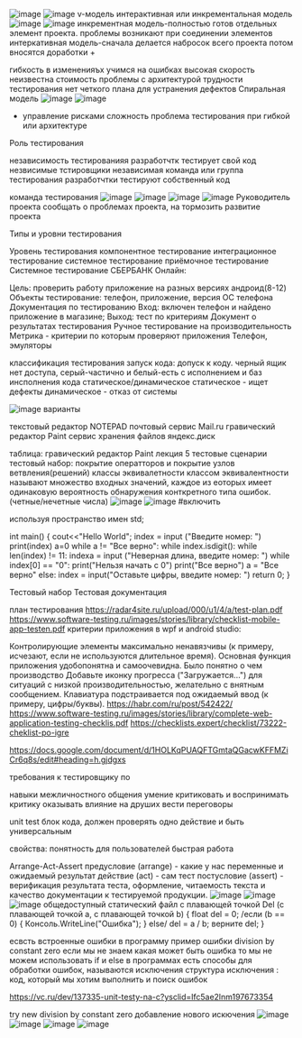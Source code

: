 ![image](https://user-images.githubusercontent.com/112688317/232414891-8504993a-a356-4b6b-b07e-1dfbe1716eb3.png)
![image](https://user-images.githubusercontent.com/112688317/232414992-4057aaa5-56de-4aaf-a572-4822af309a21.png)
v-модель интерактивная или инкрементальная модель
![image](https://user-images.githubusercontent.com/112688317/232415070-0a68736f-e0e3-44a5-95e8-8bcb74d70b4a.png)
![image](https://user-images.githubusercontent.com/112688317/232415090-4a2eacd1-7785-4e12-a3ae-69b8719e7057.png)
инкрементная модель-полностью готов отдельных элемент проекта. проблемы возникают при соединении элементов интеркативная модель-сначала делается набросок всего проекта потом вносятся доработки +

гибкость в измененияъх
учимся на ошибках
высокая скорость
неизвестна стоимость
проблемы с архитектурой трудности тестирования нет четкого плана для устранения дефектов
Спиральная модель
![image](https://user-images.githubusercontent.com/112688317/232415150-61b11918-e1d7-4162-8bf9-46524c086cd6.png)
![image](https://user-images.githubusercontent.com/112688317/232415180-3c53d81c-85ca-4111-a886-75800b294264.png)
+ управление рисками
сложность проблема тестирования при гибкой или архитектуре

Роль тестирования

независимость тестированияя разработчтк тестирует свой код незвисимые тстировщики независимая команда или группа тестирования разработчтки тестируют собственный код

команда тестирования
![image](https://user-images.githubusercontent.com/112688317/232415288-09cb2d5a-b003-46b2-9736-ff7964dcfe4f.png)
![image](https://user-images.githubusercontent.com/112688317/232415318-c8ad0938-33ec-461e-bc9c-f2f6435e900a.png)
![image](https://user-images.githubusercontent.com/112688317/232415366-763e898f-8426-42c4-83dc-4d3787179998.png)
![image](https://user-images.githubusercontent.com/112688317/232415401-2b592e38-fb72-4924-a788-be4d7b87d6af.png)
Руководитель проекта сообщать о проблемах проекта, на тормозить развитие проекта

Типы и уровни тестирования

Уровень тестирования
компонентное тестирование
интеграционное тестирование
системное тестирование
приёмочное тестирование
Системное тестирование СБЕРБАНК Онлайн:

Цель: проверить работу приложение на разных версиях андроид(8-12)
Объекты тестирование: телефон, приложение, версия ОС телефона
Документация по тестированию
Вход: включен телефон и найдено приложение в магазине; Выход: тест по критериям
Документ о результатах тестирования
Ручное тестирование на производительность
Метрика - критерии по которым проверяют приложения
Телефон, эмуляторы



классификация тестирования
запуск кода: допуск к коду. 
черный ящик нет доступа, серый-частично и белый-есть
с исполнением и баз инсполнения кода
статическое/динамическое
статическое - ищет дефекты
динамическое - отказ от системы


![image](https://user-images.githubusercontent.com/112687883/215058251-ec4499de-1d1b-42eb-8556-d5d719eb8b0f.png)
варианты

текстовый редактор NOTEPAD
почтовый сервис Mail.ru
гравический редактор Paint
сервис хранения файлов яндекс.диск


таблица:
гравический редактор Paint
лекция 5 тестовые сценарии тестовый набор: покрытие оператторов и покрытие узлов ветвления(решений) классы эквивалетности классом эквивалентности называют множество входных значений, каждое из еоторых имеет одинаковую вероятность обнаружения конткретного типа ошибок. (четные/нечетные числа)
![image](https://user-images.githubusercontent.com/112688317/232415799-74c0b22d-9e7a-40f9-b36e-cc98ff3b5fb1.png)
![image](https://user-images.githubusercontent.com/112688317/232415836-9310847f-4f94-4395-8a6c-8e34d981073d.png)
#включить

используя пространство имен std;

int main() { cout<<"Hello World"; index = input ("Введите номер: ") print(index) a=0 while a != "Все верно": while index.isdigit(): while len(index) != 11: indexa = input ("Неверная длина, введите номер: ") while index[0] == "0": print("Нельзя начать с 0") print("Все верно") a = "Все верно" else: index = input("Оставьте цифры, введите номер: ")
return 0; }

Тестовый набор Тестовая документация

план тестирования https://radar4site.ru/upload/000/u1/4/a/test-plan.pdf
https://www.software-testing.ru/images/stories/library/checklist-mobile-app-testen.pdf
критерии приложения в wpf и android studio:

Контролирующие элементы максимально ненавязчивы (к примеру, исчезают, если не используются длительное время).
Основная функция приложения удобопонятна и самоочевидна. Было понятно о чем производство
Добавьте иконку прогресса ("Загружается…") для ситуаций с низкой производительностью, желательно с внятным сообщением.
Клавиатура подстраивается под ожидаемый ввод (к примеру, цифры/буквы).
https://habr.com/ru/post/542422/ https://www.software-testing.ru/images/stories/library/complete-web-application-testing-checklis.pdf https://checklists.expert/checklist/73222-cheklist-po-igre

https://docs.google.com/document/d/1HOLKqPUAQFTGmtaQGacwKFFMZiCr6q8s/edit#heading=h.gjdgxs

требования к тестировщику по

навыки межличностного общения умение критиковать и воспринимать критику оказывать влияние на друших вести переговоры

unit test блок кода, должен проверять одно действие и быть универсальным

свойства: понятность для пользователей быстрая работа

Arrange-Act-Assert предусловие (arrange) - какие у нас переменные и ожидаемый результат действие (act) - сам тест постусловие (assert) - верификация результата теста, оформление, читаемость текста и качество документации к тестируемой продукции.
![image](https://user-images.githubusercontent.com/112687883/224287279-415195d7-2f89-4ea5-acc9-d434fb47ecb0.png)
![image](https://user-images.githubusercontent.com/112688317/232416340-7752af26-7722-4749-9e63-10f121fd675f.png)
![image](https://user-images.githubusercontent.com/112688317/232416364-a340a94d-6cb8-4f00-ac44-38f52db072ed.png)
общедоступный статический файл с плавающей точкой Del (с плавающей точкой a, с плавающей точкой b) { float del = 0; /если (b == 0) { Консоль.WriteLine("Ошибка"); } else/ del = a / b; верните del; }

есвсть встроенные ошибки в программу пример ошибки division by constant zero если мы не знаем какая может быть ошибка то мы не можем использовать if и else в программах есть способы для обработки ошибок, называются исключения структура исключения : код, который мы хотим выполнить и поиск ошибок

https://vc.ru/dev/137335-unit-testy-na-c?ysclid=lfc5ae2lnm197673354

try new division by constant zero добавление нового искючения
![image](https://user-images.githubusercontent.com/112688317/232416538-f0b4c4ed-34f4-4d0e-a80a-0b5d547a8750.png)
![image](https://user-images.githubusercontent.com/112688317/232416601-2a291503-9f67-4696-9179-931afa5b617c.png)
![image](https://user-images.githubusercontent.com/112688317/232416637-d9f6115b-7864-4ef3-a29d-05c134a3f2cb.png)
![image](https://user-images.githubusercontent.com/112688317/232416679-4464c0b8-0004-48bc-b6af-22af23c802b5.png)

